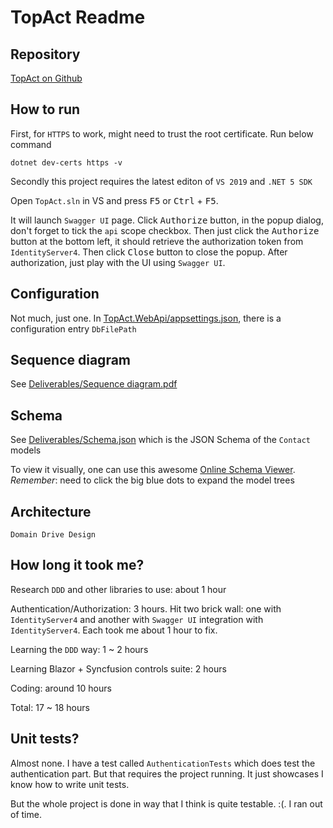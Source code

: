# TopAct Readme

## Repository
[TopAct on Github](https://github.com/imgen/TopAct)

## How to run
First, for `HTTPS` to work, might need to trust the root certificate. Run below command

	dotnet dev-certs https -v

Secondly this project requires the latest editon of `VS 2019` and `.NET 5 SDK`

Open `TopAct.sln` in VS and press <kbd>F5</kbd> or <kbd>Ctrl</kbd> + <kbd>F5</kbd>. 

It will launch `Swagger UI` page. Click <kbd>Authorize</kbd> button, in the popup dialog, don't forget to tick the `api` scope checkbox. Then just click the  <kbd>Authorize</kbd> button at the bottom left, it should retrieve the authorization token from `IdentityServer4`. Then click <kbd>Close</kbd> button to close the popup. 
After authorization, just play with the UI using `Swagger UI`. 

## Configuration
Not much, just one. In [TopAct.WebApi/appsettings.json](https://github.com/imgen/TopAct/blob/master/TopAct.WebApi/appsettings.json), there is a configuration entry `DbFilePath`

## Sequence diagram
See [Deliverables/Sequence diagram.pdf](https://github.com/imgen/TopAct/blob/master/Deliverables/Sequence%20diagram.pdf)

## Schema
See [Deliverables/Schema.json](https://github.com/imgen/TopAct/blob/master/Deliverables/schema.json) which is the JSON Schema of the `Contact` models

To view it visually, one can use this awesome [Online Schema Viewer](https://navneethg.github.io/jsonschemaviewer/). *Remember*: need to click the big blue dots to expand the model trees

## Architecture

	Domain Drive Design
	
## How long it took me?
 Research `DDD` and other libraries to use: about 1 hour
 
 Authentication/Authorization: 3 hours. Hit two brick wall: one with `IdentityServer4` and another with `Swagger UI` integration with `IdentityServer4`. Each took me about 1 hour to fix.
 
 Learning the `DDD` way: 1 ~ 2 hours
 
 Learning Blazor + Syncfusion controls suite: 2 hours
 
 Coding: around 10 hours
 
 Total: 17 ~ 18 hours
 
 ## Unit tests?
 Almost none. I have a test called `AuthenticationTests` which does test the authentication part. But that requires the project running. It just showcases I know how to write unit tests. 
 
 But the whole project is done in way that I think is quite testable. :(. I ran out of time. 